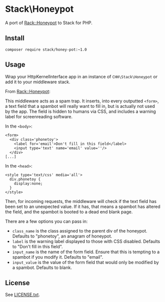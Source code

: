 # Stack\Honeypot

A port of [Rack::Honeypot](https://github.com/sunlightlabs/rack-honeypot) to Stack for PHP.

## Install

    composer require stack/honey-pot:~1.0

## Usage

Wrap your HttpKernelInterface app in an instance of `CHH\Stack\Honeypot` or add it to your middleware stack.

From [Rack::Honeypot](https://github.com/sunlightlabs/rack-honeypot):

This middleware acts as a spam trap. It inserts, into every outputted `<form>`, a text field that a spambot will really want to fill in, but is actually not used by the app. The field is hidden to humans via CSS, and includes a warning label for screenreading software.

In the `<body>`:

    <form>
      <div class='phonetoy'>
        <label for='email'>Don't fill in this field</label>
        <input type='text' name='email' value=''/>
      </div>
    [...]

In the `<head>`:
  
    <style type='text/css' media='all'>
      div.phonetoy {
        display:none;
      }
    </style>
  
Then, for incoming requests, the middleware will check if the text field has been set to an unexpected value. If it has, that means a spambot has altered the field, and the spambot is booted to a dead end blank page.

There are a few options you can pass in:
  
  * `class_name` is the class assigned to the parent div of the honeypot. Defaults to "phonetoy", an anagram of honeypot.
  * `label` is the warning label displayed to those with CSS disabled. Defaults to "Don't fill in this field".
  * `input_name` is the name of the form field. Ensure that this is tempting to a spambot if you modify it. Defaults to "email".
  * `input_value` is the value of the form field that would only be modified by a spambot. Defaults to blank.

## License

See [LICENSE.txt](LICENSE.txt).
